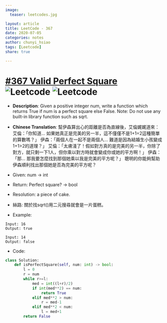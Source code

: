 ```yaml
---
image:
  teaser: leetcodes.jpg

layout: article
title: LeetCode - 367
date: 2020-07-05
categories: notes
author: chunyi_hsiao
tags: [Leetcode]
share: true

---
```

# [#367 Valid Perfect Square](https://leetcode.com/problems/valid-perfect-square/) ![Leetcode](https://img.shields.io/badge/Easy-Leetcode-green.svg) ![Leetcode](https://img.shields.io/badge/WeekTwo-MayChallange-red.svg)

- **Description**: Given a positive integer num, write a function which returns True if num is a perfect square else False.
    Note: Do not use any built-in library function such as sqrt.

- **Chinese Translation**: 幫伊森算出心的距離是否為直線後，艾倫娓娓道來：
    艾倫：「你知道... 如果她真正是完美的另一半，這不僅僅不是1+1=2這種簡單的算數嗎？」
    伊森：「兩個人在一起不是兩個人... 難道是因為結婚生小孩變成1+1>2的道理？」
    艾倫：「太膚淺了！假如對方真的是完美的另一半，你除了對方，就只剩一下1人，但你乘以對方時就會變成你或她的平方啊！」
    伊森：「那... 那我要怎麼找到那個她乘以我是完美的平方呢？」
    聰明的你能夠幫助伊森順利找出那個她是否為完美的平方呢？

- Given: num -> int
- Return: Perfect square? -> bool
- Resolution: a piece of cake.
- 絲路: 關於找sqrt()用二元搜尋就會是一片蛋糕。
- Example:

```
Input: 16
Output: true

Input: 14
Output: false
```

- Code:

```python
class Solution:
    def isPerfectSquare(self, num: int) -> bool:
        l = 0
        r = num
        while r>=l:
            med = int((l+r)/2)
            if int(med**2) == num:
                return True
            elif med**2 > num:
                r = med-1
            elif med**2 < num:
                l = med+1
        return False
```
